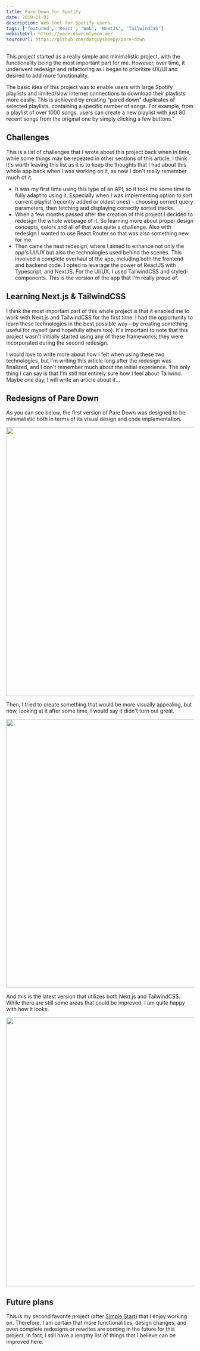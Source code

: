 ```yaml
---
title: Pare Down for Spotify
date: 2019-11-01
description: Web tool for Spotify users.
tags: ['featured', 'React', 'Web', 'NextJS', 'TailwindCSS']
websiteUrl: https://pare-down.mtymon.me/
sourceUrl: https://github.com/datguysheepy/pare-down
---
```


This project started as a really simple and minimalistic project, with the functionality being the most important part for me. 
However, over time, it underwent redesign and refactoring as I began to prioritize UX/UI and desired to add more functionality.

The basic idea of this project was to enable users with large Spotify playlists and limited/slow internet connections to download their playlists more easily. 
This is achieved by creating "pared down" duplicates of selected playlists, containing a specific number of songs. 
For example, from a playlist of over 1000 songs, users can create a new playlist with just 80 recent songs from the original one by simply clicking a few buttons."

## Challenges
This is a list of challenges that I wrote about this project back when in time, while some things may be repeated in other sections of this article, 
I think it's worth leaving this list as it is to keep the thoughts that I had about this whole app back when I was working on it, as now I don't really remember much of it.

- It was my first time using this type of an API, so it took me some time to fully adapt to using it. Especially when I was implementing option to sort current playlist (recently added or oldest ones) - choosing correct query parameters, then fetching and displaying correctly sorted tracks.
- When a few months passed after the creation of this project I decided to redesign the whole webpage of it. So learning more about proper design concepts, colors and all of that was quite a challenge. Also with redesign I wanted to use React Router so that was also something new for me.
- Then came the next redesign, where I aimed to enhance not only the app's UI/UX but also the technologies used behind the scenes. This involved a complete overhaul of the app, including both the frontend and backend code. I opted to leverage the power of ReactJS with Typescript, and NextJS. For the UI/UX, I used TailwindCSS and styled-components. This is the version of the app that I'm really proud of.

## Learning Next.js & TailwindCSS
I think the most important part of this whole project is that it enabled me to work with Next.js and TailwindCSS for the first time. 
I had the opportunity to learn these technologies in the best possible way—by creating something useful for myself (and hopefully others too). It's important to note that this project wasn't initially started using any of these frameworks; they were incorporated during the second redesign.

I would love to write more about how I felt when using these two technologies, but I'm writing this article long after the redesign was finalized, and I don't remember much about the initial experience. 
The only thing I can say is that I'm still not entirely sure how I feel about Tailwind. Maybe one day, I will write an article about it...

## Redesigns of Pare Down
As you can see below, the first version of Pare Down was designed to be minimalistic both in terms of its visual design and code implementation.

<p class="p-flex">
	<img src="/public/paredown_v1.png" width="720"/>
</p>

Then, I tried to create something that would be more visually appealing, but now, looking at it after some time, I would say it didn't turn out great.

<p class="p-flex">
	<img src="/public/paredown_v2.png" width="720"/>
</p>

And this is the latest version that utilizes both Next.js and TailwindCSS. While there are still some areas that could be improved, I am quite happy with how it looks.

<p class="p-flex">
	<img src="/public/paredown_v3.png" width="720"/>
</p>

## Future plans
This is my second favorite project (after [Simple Start](/projects/simple-start)) that I enjoy working on. Therefore, I am certain that more functionalities, design changes, and even complete redesigns or rewrites are coming in the future for this project. 
In fact, I still have a lengthy list of things that I believe can be improved here.